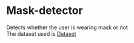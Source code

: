 # Mask-detector
Detects whether the user is wearing mask or not<br>
The dataset used is <a href='https://drive.google.com/open?id=1NiYKTiHXmIur2ZB7FXLvBbGduxH7ij0i'> Dataset</a>
